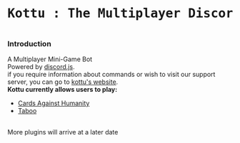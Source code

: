 <pre><h1 align="center">Kottu : The Multiplayer Discord Experience</h1></pre>
### Introduction
A Multiplayer Mini-Game Bot
<br>
Powered by [discord.js](https://github.com/discordjs/discord.js).
<br>
if you require information about commands or wish to visit our support server, you can go to [kottu's website](https://nixdevs.github.io/Kottu-Website/).
<br>
**Kottu currently allows users to play:**
<br>
- [Cards Against Humanity](/src/plugins/Cards%20Against%20Humanity/)
- [Taboo](/src/plugins/Taboo/)
<br>
More plugins will arrive at a later date
